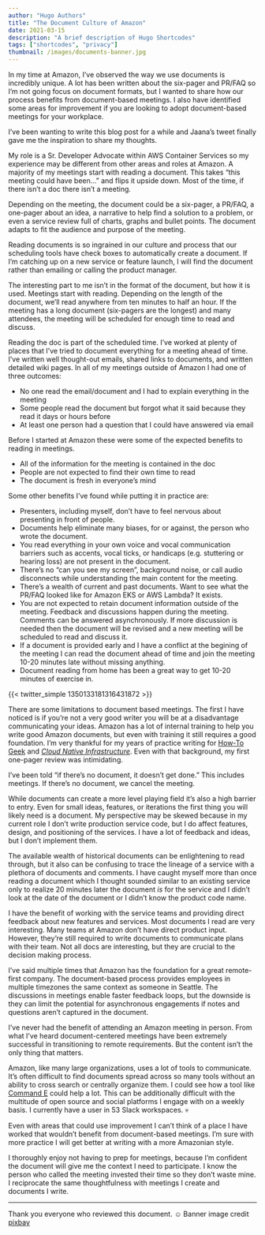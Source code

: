 ```yaml
---
author: "Hugo Authors"
title: "The Document Culture of Amazon"
date: 2021-03-15
description: "A brief description of Hugo Shortcodes"
tags: ["shortcodes", "privacy"]
thumbnail: /images/documents-banner.jpg
---
```


In my time at Amazon, I’ve observed the way we use documents is incredibly unique. A lot has been written about the six-pager and PR/FAQ so I’m not going focus on document formats, but I wanted to share how our process benefits from document-based meetings. I also have identified some areas for improvement if you are looking to adopt document-based meetings for your workplace.

I’ve been wanting to write this blog post for a while and Jaana’s tweet finally gave me the inspiration to share my thoughts.

My role is a Sr. Developer Advocate within AWS Container Services so my experience may be different from other areas and roles at Amazon. A majority of my meetings start with reading a document. This takes “this meeting could have been…” and flips it upside down. Most of the time, if there isn’t a doc there isn’t a meeting.

Depending on the meeting, the document could be a six-pager, a PR/FAQ, a one-pager about an idea, a narrative to help find a solution to a problem, or even a service review full of charts, graphs and bullet points. The document adapts to fit the audience and purpose of the meeting.

Reading documents is so ingrained in our culture and process that our scheduling tools have check boxes to automatically create a document. If I’m catching up on a new service or feature launch, I will find the document rather than emailing or calling the product manager.

The interesting part to me isn’t in the format of the document, but how it is used. Meetings start with reading. Depending on the length of the document, we’ll read anywhere from ten minutes to half an hour. If the meeting has a long document (six-pagers are the longest) and many attendees, the meeting will be scheduled for enough time to read and discuss.

Reading the doc is part of the scheduled time. I’ve worked at plenty of places that I’ve tried to document everything for a meeting ahead of time. I’ve written well thought-out emails, shared links to documents, and written detailed wiki pages. In all of my meetings outside of Amazon I had one of three outcomes:

- No one read the email/document and I had to explain everything in the meeting
- Some people read the document but forgot what it said because they read it days or hours before
- At least one person had a question that I could have answered via email

Before I started at Amazon these were some of the expected benefits to reading in meetings.

- All of the information for the meeting is contained in the doc
- People are not expected to find their own time to read
- The document is fresh in everyone’s mind

Some other benefits I’ve found while putting it in practice are:

- Presenters, including myself, don’t have to feel nervous about presenting in front of people.
- Documents help eliminate many biases, for or against, the person who wrote the document.
- You read everything in your own voice and vocal communication barriers such as accents, vocal ticks, or handicaps (e.g. stuttering or hearing loss) are not present in the document.
- There’s no “can you see my screen”, background noise, or call audio disconnects while understanding the main content for the meeting.
- There’s a wealth of current and past documents. Want to see what the PR/FAQ looked like for Amazon EKS or AWS Lambda? It exists.
- You are not expected to retain document information outside of the meeting. Feedback and discussions happen during the meeting. Comments can be answered asynchronously. If more discussion is needed then the document will be revised and a new meeting will be scheduled to read and discuss it.
- If a document is provided early and I have a conflict at the begining of the meeting I can read the document ahead of time and join the meeting 10-20 minutes late without missing anything.
- Document reading from home has been a great way to get 10-20 minutes of exercise in.



{{< twitter_simple 1350133181316431872 >}}

There are some limitations to document based meetings. The first I have noticed is if you’re not a very good writer you will be at a disadvantage communicating your ideas. Amazon has a lot of internal training to help you write good Amazon documents, but even with training it still requires a good foundation. I’m very thankful for my years of practice writing for [How-To Geek](https://www.howtogeek.com/author/rothgar/) and *[Cloud Native Infrastructure](https://www.cnibook.info/)*. Even with that background, my first one-pager review was intimidating.

I’ve been told “if there’s no document, it doesn’t get done.” This includes meetings. If there’s no document, we cancel the meeting.

While documents can create a more level playing field it’s also a high barrier to entry. Even for small ideas, features, or iterations the first thing you will likely need is a document. My perspective may be skewed because in my current role I don’t write production service code, but I do affect features, design, and positioning of the services. I have a lot of feedback and ideas, but I don’t implement them.

The available wealth of historical documents can be enlightening to read through, but it also can be confusing to trace the lineage of a service with a plethora of documents and comments. I have caught myself more than once reading a document which I thought sounded similar to an existing service only to realize 20 minutes later the document *is* for the service and I didn’t look at the date of the document or I didn’t know the product code name.

I have the benefit of working with the service teams and providing direct feedback about new features and services. Most documents I read are very interesting. Many teams at Amazon don’t have direct product input. However, they’re still required to write documents to communicate plans with their team. Not all docs are interesting, but they are crucial to the decision making process.

I’ve said multiple times that Amazon has the foundation for a great remote-first company. The document-based process provides employees in multiple timezones the same context as someone in Seattle. The discussions in meetings enable faster feedback loops, but the downside is they can limit the potential for asynchronous engagements if notes and questions aren’t captured in the document.

I’ve never had the benefit of attending an Amazon meeting in person. From what I’ve heard document-centered meetings have been extremely successful in transitioning to remote requirements. But the content isn’t the only thing that matters.

Amazon, like many large organizations, uses a lot of tools to communicate. It’s often difficult to find documents spread across so many tools without an ability to cross search or centrally organize them. I could see how a tool like [Command E](https://getcommande.com/) could help a lot. This can be additionally difficult with the multitude of open source and social platforms I engage with on a weekly basis. I currently have a user in 53 Slack workspaces. 💀

Even with areas that could use improvement I can’t think of a place I have worked that wouldn’t benefit from document-based meetings. I’m sure with more practice I will get better at writing with a more Amazonian style.

I thoroughly enjoy not having to prep for meetings, because I’m confident the document will give me the context I need to participate. I know the person who called the meeting invested their time so they don’t waste mine. I reciprocate the same thoughtfulness with meetings I create and documents I write.

------

Thank you everyone who reviewed this document. ☺️ Banner image credit [pixbay](https://pixabay.com/illustrations/paper-messy-notes-abstract-3033204/)
